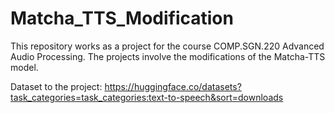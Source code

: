 # Matcha_TTS_Modification

This repository works as a project for the course COMP.SGN.220 Advanced Audio Processing.
The projects involve the modifications of the Matcha-TTS model.

Dataset to the project: https://huggingface.co/datasets?task_categories=task_categories:text-to-speech&sort=downloads
